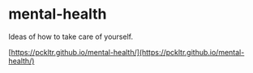 # mental-health
Ideas of how to take care of yourself.

[https://pckltr.github.io/mental-health/](https://pckltr.github.io/mental-health/)

